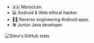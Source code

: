 - 🇲🇦 Moroccan.
- 💻 Android & Web ethical hacker.
- 🧑‍🔧 Reverse engineering Android apps.
- 🛠️ Junior Java developer.

![Simo's GitHub stats](https://github-readme-stats.vercel.app/api?username=Syntaxerr101&show_icons=true&theme=dark)

